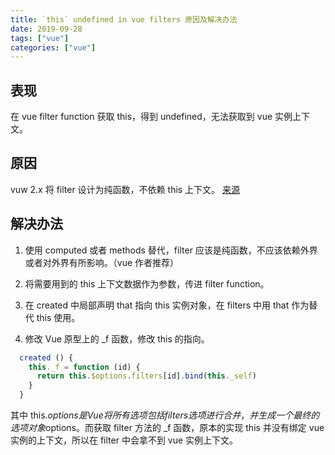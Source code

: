 ```yaml
---
title: `this` undefined in vue filters 原因及解决办法
date: 2019-09-28
tags: ["vue"]
categories: ["vue"]
---
```


## 表现

在 vue filter function 获取 this，得到 undefined，无法获取到 vue 实例上下文。

## 原因

vuw 2.x 将 filter 设计为纯函数，不依赖 this 上下文。 [来源](https://github.com/vuejs/vue/issues/5998)

## 解决办法
<!--more-->
1. 使用 computed 或者 methods 替代，filter 应该是纯函数，不应该依赖外界或者对外界有所影响。（vue 作者推荐）

2. 将需要用到的 this 上下文数据作为参数，传进 filter function。

3. 在 created 中局部声明 that 指向 this 实例对象，在 filters 中用 that 作为替代 this 使用。

4. 修改 Vue 原型上的 \_f 函数，修改 this 的指向。

```javascript
  created () {
    this._f = function (id) {
      return this.$options.filters[id].bind(this._self)
    }
  }
```

其中 this.$options 是 Vue 将所有选项包括 filters 选项进行合并，并生成一个最终的选项对象$options。而获取 filter 方法的 \_f 函数，原本的实现 this 并没有绑定 vue 实例的上下文，所以在 filter 中会拿不到 vue 实例上下文。
